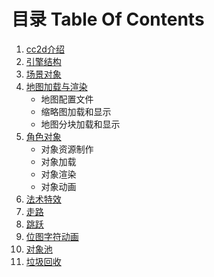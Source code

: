 # 目录 Table Of Contents

1. [cc2d介绍](01.md)
2. [引擎结构](02.md)
3. [场景对象](03.md)
4. [地图加载与渲染](04.md)
	- 地图配置文件
	- 缩略图加载和显示
	- 地图分块加载和显示
5. [角色对象](05.md)
	- 对象资源制作
	- 对象加载
	- 对象渲染
	- 对象动画
6. [法术特效](06.md)
7. [走路](07.md)
8. [跳跃](08.md)
9. [位图字符动画](09.md)
10. [对象池](10.md)
11. [垃圾回收](11.md)